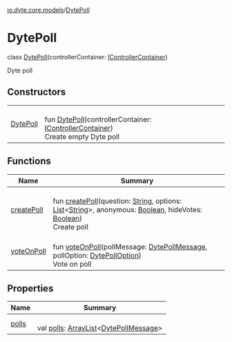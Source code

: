 [io.dyte.core.models](../index.md)/[DytePoll](index.md)

# DytePoll


class [DytePoll](index.md)(controllerContainer: [IControllerContainer](../../com.dyte.mobilecorekmm.controllers/-i-controller-container/index.md))

Dyte poll

## Constructors

| | |
|---|---|
| [DytePoll](-dyte-poll.md) | <br/>fun [DytePoll](-dyte-poll.md)(controllerContainer: [IControllerContainer](../../com.dyte.mobilecorekmm.controllers/-i-controller-container/index.md))<br/>Create empty Dyte poll |

## Functions

| Name | Summary |
|---|---|
| [createPoll](create-poll.md) | <br/>fun [createPoll](create-poll.md)(question: [String](https://kotlinlang.org/api/latest/jvm/stdlib/kotlin/-string/index.html), options: [List](https://kotlinlang.org/api/latest/jvm/stdlib/kotlin.collections/-list/index.html)&lt;[String](https://kotlinlang.org/api/latest/jvm/stdlib/kotlin/-string/index.html)&gt;, anonymous: [Boolean](https://kotlinlang.org/api/latest/jvm/stdlib/kotlin/-boolean/index.html), hideVotes: [Boolean](https://kotlinlang.org/api/latest/jvm/stdlib/kotlin/-boolean/index.html))<br/>Create poll |
| [voteOnPoll](vote-on-poll.md) | <br/>fun [voteOnPoll](vote-on-poll.md)(pollMessage: [DytePollMessage](../-dyte-poll-message/index.md), pollOption: [DytePollOption](../-dyte-poll-option/index.md))<br/>Vote on poll |

## Properties

| Name | Summary |
|---|---|
| [polls](polls.md) | <br/>val [polls](polls.md): [ArrayList](https://kotlinlang.org/api/latest/jvm/stdlib/kotlin.collections/-array-list/index.html)&lt;[DytePollMessage](../-dyte-poll-message/index.md)&gt; |
